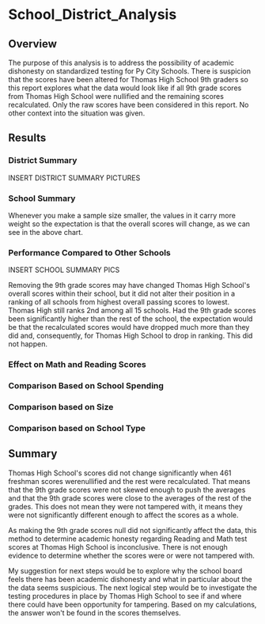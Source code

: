 # School_District_Analysis

## Overview
The purpose of this analysis is to address the possibility of academic dishonesty on standardized testing for Py City Schools. There is suspicion that the scores have been altered for Thomas High School 9th graders so this report explores what the data would look like if all 9th grade scores from Thomas High School were nullified and the remaining scores recalculated.  Only the raw scores have been considered in this report. No other context into the situation was given.

## Results
### District Summary
INSERT DISTRICT SUMMARY PICTURES
### School Summary
Whenever you make a sample size smaller, the values in it carry more weight so the expectation is that the overall scores will change, as we can see in the above chart.
### Performance Compared to Other Schools
INSERT SCHOOL SUMMARY PICS

Removing the 9th grade scores may have changed Thomas High School's overall scores within their school, but it did not alter their position in a ranking of all schools from highest overall passing scores to lowest. Thomas High still ranks 2nd among all 15 schools.  Had the 9th grade scores been significantly higher than the rest of the school, the expectation would be that the recalculated scores would have dropped much more than they did and, consequently, for Thomas High School to drop in ranking.  This did not happen.

### Effect on Math and Reading Scores

### Comparison Based on School Spending

### Comparison based on Size

### Comparison based on School Type

## Summary
Thomas High School's scores did not change significantly when 461 freshman scores werenullified and the rest were recalculated.  That means that the 9th grade scores were not skewed enough to push the averages and that the 9th grade scores were close to the averages of the rest of the grades.  This does not mean they were not tampered with, it means they were not significantly different enough to affect the scores as a whole.

As making the 9th grade scores null did not significantly affect the data, this method to determine academic honesty regarding Reading and Math test scores at Thomas High School is inconclusive.  There is not enough evidence to determine whether the scores were or were not tampered with.

My suggestion for next steps would be to explore why the school board feels there has been academic dishonesty and what in particular about the the data seems suspicious.  The next logical step would be to investigate the testing procedures in place by Thomas High School to see if and where there could have been opportunity for tampering.  Based on my calculations, the answer won't be found in the scores themselves.
